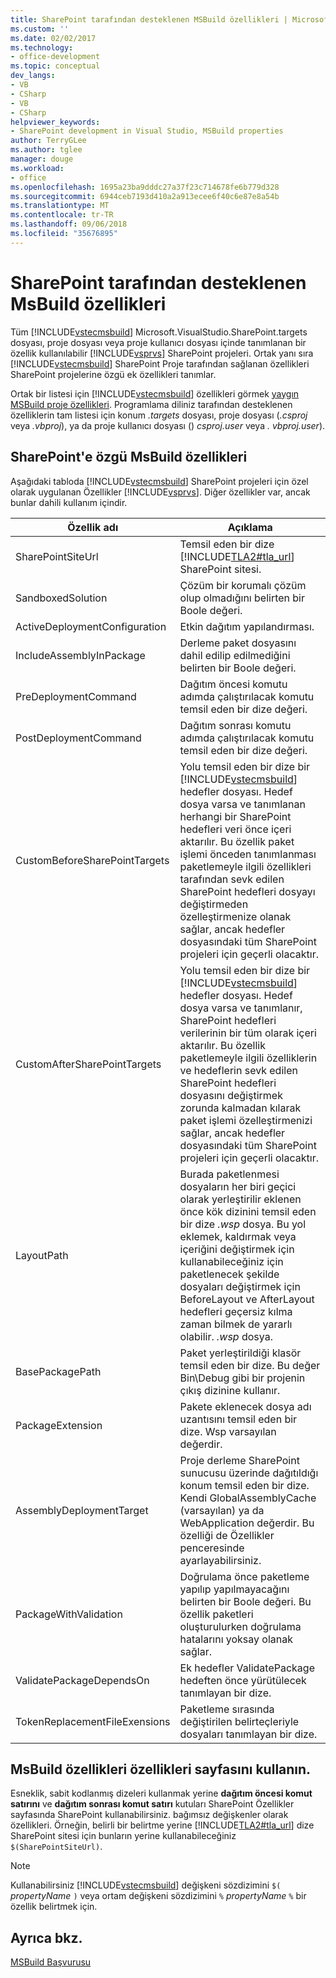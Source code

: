 ```yaml
---
title: SharePoint tarafından desteklenen MSBuild özellikleri | Microsoft Docs
ms.custom: ''
ms.date: 02/02/2017
ms.technology:
- office-development
ms.topic: conceptual
dev_langs:
- VB
- CSharp
- VB
- CSharp
helpviewer_keywords:
- SharePoint development in Visual Studio, MSBuild properties
author: TerryGLee
ms.author: tglee
manager: douge
ms.workload:
- office
ms.openlocfilehash: 1695a23ba9dddc27a37f23c714678fe6b779d328
ms.sourcegitcommit: 6944ceb7193d410a2a913ecee6f40c6e87e8a54b
ms.translationtype: MT
ms.contentlocale: tr-TR
ms.lasthandoff: 09/06/2018
ms.locfileid: "35676895"
---
```

# <a name="msbuild-properties-supported-by-sharepoint"></a>SharePoint tarafından desteklenen MsBuild özellikleri
  Tüm [!INCLUDE[vstecmsbuild](../sharepoint/includes/vstecmsbuild-md.md)] Microsoft.VisualStudio.SharePoint.targets dosyası, proje dosyası veya proje kullanıcı dosyası içinde tanımlanan bir özellik kullanılabilir [!INCLUDE[vsprvs](../sharepoint/includes/vsprvs-md.md)] SharePoint projeleri. Ortak yanı sıra [!INCLUDE[vstecmsbuild](../sharepoint/includes/vstecmsbuild-md.md)] SharePoint Proje tarafından sağlanan özellikleri SharePoint projelerine özgü ek özellikleri tanımlar.  
  
 Ortak bir listesi için [!INCLUDE[vstecmsbuild](../sharepoint/includes/vstecmsbuild-md.md)] özellikleri görmek [yaygın MSBuild proje özellikleri](http://go.microsoft.com/fwlink/?LinkID=168687). Programlama diliniz tarafından desteklenen özelliklerin tam listesi için konum *.targets* dosyası, proje dosyası (*.csproj* veya *.vbproj*), ya da proje kullanıcı dosyası () *csproj.user* veya *. vbproj.user*).  
  
## <a name="msbuild-properties-specific-to-sharepoint"></a>SharePoint'e özgü MsBuild özellikleri
 Aşağıdaki tabloda [!INCLUDE[vstecmsbuild](../sharepoint/includes/vstecmsbuild-md.md)] SharePoint projeleri için özel olarak uygulanan Özellikler [!INCLUDE[vsprvs](../sharepoint/includes/vsprvs-md.md)]. Diğer özellikler var, ancak bunlar dahili kullanım içindir.  
  
|Özellik adı|Açıklama|  
|-------------------|-----------------|  
|SharePointSiteUrl|Temsil eden bir dize [!INCLUDE[TLA2#tla_url](../sharepoint/includes/tla2sharptla-url-md.md)] SharePoint sitesi.|  
|SandboxedSolution|Çözüm bir korumalı çözüm olup olmadığını belirten bir Boole değeri.|  
|ActiveDeploymentConfiguration|Etkin dağıtım yapılandırması.|  
|IncludeAssemblyInPackage|Derleme paket dosyasını dahil edilip edilmediğini belirten bir Boole değeri.|  
|PreDeploymentCommand|Dağıtım öncesi komutu adımda çalıştırılacak komutu temsil eden bir dize değeri.|  
|PostDeploymentCommand|Dağıtım sonrası komutu adımda çalıştırılacak komutu temsil eden bir dize değeri.|  
|CustomBeforeSharePointTargets|Yolu temsil eden bir dize bir [!INCLUDE[vstecmsbuild](../sharepoint/includes/vstecmsbuild-md.md)] hedefler dosyası. Hedef dosya varsa ve tanımlanan herhangi bir SharePoint hedefleri veri önce içeri aktarılır. Bu özellik paket işlemi önceden tanımlanması paketlemeyle ilgili özellikleri tarafından sevk edilen SharePoint hedefleri dosyayı değiştirmeden özelleştirmenize olanak sağlar, ancak hedefler dosyasındaki tüm SharePoint projeleri için geçerli olacaktır.|  
|CustomAfterSharePointTargets|Yolu temsil eden bir dize bir [!INCLUDE[vstecmsbuild](../sharepoint/includes/vstecmsbuild-md.md)] hedefler dosyası. Hedef dosya varsa ve tanımlanır, SharePoint hedefleri verilerinin bir tüm olarak içeri aktarılır. Bu özellik paketlemeyle ilgili özelliklerin ve hedeflerin sevk edilen SharePoint hedefleri dosyasını değiştirmek zorunda kalmadan kılarak paket işlemi özelleştirmenizi sağlar, ancak hedefler dosyasındaki tüm SharePoint projeleri için geçerli olacaktır.|  
|LayoutPath|Burada paketlenmesi dosyaların her biri geçici olarak yerleştirilir eklenen önce kök dizinini temsil eden bir dize *.wsp* dosya. Bu yol eklemek, kaldırmak veya içeriğini değiştirmek için kullanabileceğiniz için paketlenecek şekilde dosyaları değiştirmek için BeforeLayout ve AfterLayout hedefleri geçersiz kılma zaman bilmek de yararlı olabilir. *.wsp* dosya.|  
|BasePackagePath|Paket yerleştirildiği klasör temsil eden bir dize. Bu değer Bin\Debug gibi bir projenin çıkış dizinine kullanır.|  
|PackageExtension|Pakete eklenecek dosya adı uzantısını temsil eden bir dize. Wsp varsayılan değerdir.|  
|AssemblyDeploymentTarget|Proje derleme SharePoint sunucusu üzerinde dağıtıldığı konum temsil eden bir dize. Kendi GlobalAssemblyCache (varsayılan) ya da WebApplication değerdir. Bu özelliği de Özellikler penceresinde ayarlayabilirsiniz.|  
|PackageWithValidation|Doğrulama önce paketleme yapılıp yapılmayacağını belirten bir Boole değeri. Bu özellik paketleri oluşturulurken doğrulama hatalarını yoksay olanak sağlar.|  
|ValidatePackageDependsOn|Ek hedefler ValidatePackage hedeften önce yürütülecek tanımlayan bir dize.|  
|TokenReplacementFileExensions|Paketleme sırasında değiştirilen belirteçleriyle dosyaları tanımlayan bir dize.|  
  
## <a name="use-msbuild-properties-in-the-properties-page"></a>MsBuild özellikleri özellikleri sayfasını kullanın.
 Esneklik, sabit kodlanmış dizeleri kullanmak yerine **dağıtım öncesi komut satırını** ve **dağıtım sonrası komut satırı** kutuları SharePoint Özellikler sayfasında SharePoint kullanabilirsiniz. bağımsız değişkenler olarak özellikleri. Örneğin, belirli bir belirtme yerine [!INCLUDE[TLA2#tla_url](../sharepoint/includes/tla2sharptla-url-md.md)] dize SharePoint sitesi için bunların yerine kullanabileceğiniz `$(SharePointSiteUrl)`.  
  
> [!NOTE]  
>  Kullanabilirsiniz [!INCLUDE[vstecmsbuild](../sharepoint/includes/vstecmsbuild-md.md)] değişkeni sözdizimini `$(` *propertyName* `)` veya ortam değişkeni sözdizimini `%` *propertyName* `%` bir özellik belirtmek için.  
  
## <a name="see-also"></a>Ayrıca bkz.
 [MSBuild Başvurusu](/visualstudio/msbuild/msbuild-reference)  
  
